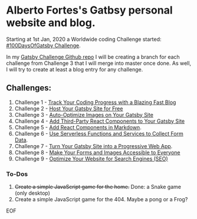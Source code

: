 # Alberto Fortes's Gatbsy personal website and blog.

Starting at 1st Jan, 2020 a Worldwide coding Challenge started: [#100DaysOfGatsby Challenge](https://www.gatsbyjs.org/blog/tags/100-days-of-gatsby).

In my [Gatsby Challenge Github repo](https://github.com/albertofortes/gatsby-blog-2020) I will be creating a branch for each challenge from Challenge 3 that I will merge into master once done.
As well, I will try to create at least a blog entry for any challenge.

## Challenges:

1. Challenge 1 - [Track Your Coding Progress with a Blazing Fast Blog](https://www.gatsbyjs.org/blog/100days/start-blog/ "Create simple blog with Gatsby JS")
2. Challenge 2 - [Host Your Gatsby Site for Free](https://www.gatsbyjs.org/blog/100days/free-hosting/ "Hosting GatsbyJS")
3. Challenge 3 - [Auto-Optimize Images on Your Gatsby Site](https://www.gatsbyjs.org/blog/100days/gatsby-image/ "Image optimization in GatsbyJS")
4. Challenge 4 - [Add Third-Party React Components to Your Gatsby Site](https://www.gatsbyjs.org/blog/100days/react-component/ "Adding components to GatsbyJS")
5. Challenge 5 - [Add React Components in Markdown](https://www.gatsbyjs.org/blog/100days/mdx/ "MDX and GatsbyJS").
6. Challenge 6 - [Use Serverless Functions and Services to Collect Form Data](https://www.gatsbyjs.org/blog/100days/serverless/ "Build a form in GatsbyJS").
7. Challenge 7 - [Turn Your Gatsby Site into a Progressive Web App](https://www.gatsbyjs.org/blog/100days/pwa/ "PWA and GatsbyJS").
8. Challenge 8 - [Make Your Forms and Images Accessible to Everyone](https://www.gatsbyjs.org/blog/100days/accessibility/ "Accessibility in GatsbyJS")
9. Challenge 9 - [Optimize Your Website for Search Engines (SEO)](https://www.gatsbyjs.org/blog/100days/seo/ "SEO on GatsbyJS")

### To-Dos

1. ~~Create a simple JavaScript game for the home.~~ Done: a Snake game (only desktop)
2. Create a simple JavaScript game for the 404. Maybe a pong or a Frog?

EOF
